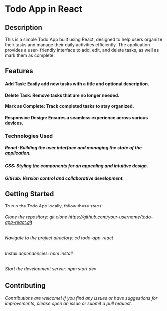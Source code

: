 

# Todo App in React
## Description
 This is a simple Todo App built using React, designed to help users organize their tasks and manage their daily activities efficiently. The application provides a user- friendly interface to add, edit, and delete tasks, as well as mark them as complete.

## Features
#### Add Task: Easily add new tasks with a title and optional description.
#### Delete Task: Remove tasks that are no longer needed.
#### Mark as Complete: Track completed tasks to stay organized.
#### Responsive Design: Ensures a seamless experience across various devices.
### Technologies Used
##### React: Building the user interface and managing the state of the application.
##### CSS: Styling the components for an appealing and intuitive design.
##### GitHub: Version control and collaborative development.
## Getting Started
To run the Todo App locally, follow these steps:

###### Clone the repository: git clone https://github.com/your-username/todo-app-react.git
###### Navigate to the project directory: cd todo-app-react
###### Install dependencies: npm install
###### Start the development server: npm start dev
## Contributing
###### Contributions are welcome! If you find any issues or have suggestions for improvements, please open an issue or submit a pull request.
